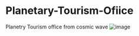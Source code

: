 # Planetary-Tourism-Ofiice
Planetry Tourism office from cosmic wave
![image](https://github.com/easycodewithme/Planetary-Tourism-Ofiice/assets/84842844/00eb6667-f29b-41fc-83ff-77a1e8b8f373)
